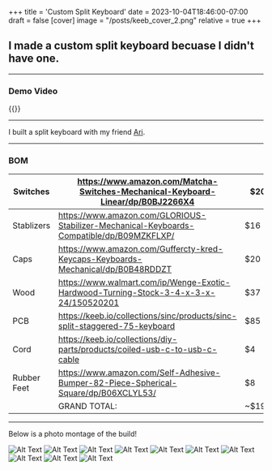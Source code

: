 +++
title = 'Custom Split Keyboard'
date = 2023-10-04T18:46:00-07:00
draft = false
[cover]
    image = "/posts/keeb_cover_2.png"
    relative = true
+++

## I made a custom split keyboard becuase I didn't have one. 
---
### Demo Video

{{<youtube rvtPBNVsV0k>}}

---

I built a split keyboard with my friend 
[Ari](https://github.com/AriYoung00). 


---
### BOM

| Switches | https://www.amazon.com/Matcha-Switches-Mechanical-Keyboard-Linear/dp/B0BJ2266X4 | $20 |
| --- | --- | --- |
| Stablizers | https://www.amazon.com/GLORIOUS-Stabilizer-Mechanical-Keyboards-Compatible/dp/B09MZKFLXP/ | $16 |
| Caps | https://www.amazon.com/Guffercty-kred-Keycaps-Keyboards-Mechanical/dp/B0B48RDDZT | $20 |
| Wood | https://www.walmart.com/ip/Wenge-Exotic-Hardwood-Turning-Stock-3-4-x-3-x-24/150520201 | $37 |
| PCB | https://keeb.io/collections/sinc/products/sinc-split-staggered-75-keyboard | $85 |
| Cord | https://keeb.io/collections/diy-parts/products/coiled-usb-c-to-usb-c-cable | $4 |
| Rubber Feet | https://www.amazon.com/Self-Adhesive-Bumper-82-Piece-Spherical-Square/dp/B06XCLYL53/ | $8 |
|  | GRAND TOTAL:  | ~$190 |
---
Below is a photo montage of the build!

![Alt Text](/posts/keeb_1.jpg)
![Alt Text](/posts/keeb_2.jpg)
![Alt Text](/posts/keeb_3.jpg)
![Alt Text](/posts/keeb_4.jpg)
![Alt Text](/posts/keeb_5.jpg)
![Alt Text](/posts/keeb_6.jpg)
![Alt Text](/posts/keeb_7.jpg)
![Alt Text](/posts/keeb_8.jpg)
![Alt Text](/posts/keeb_9.jpeg)
![Alt Text](/posts/keeb_10.jpg)



